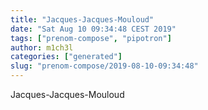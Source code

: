 ```yaml
---
title: "Jacques-Jacques-Mouloud"
date: "Sat Aug 10 09:34:48 CEST 2019"
tags: ["prenom-compose", "pipotron"]
author: m1ch3l
categories: ["generated"]
slug: "prenom-compose/2019-08-10-09:34:48"
---
```


Jacques-Jacques-Mouloud
